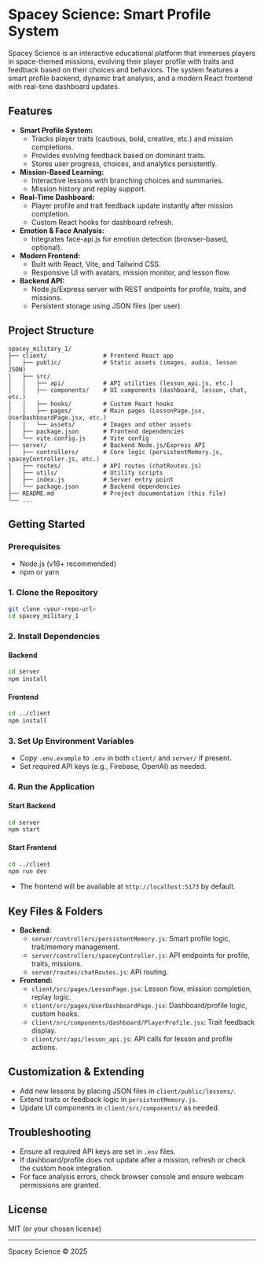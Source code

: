 # Spacey Science: Smart Profile System

Spacey Science is an interactive educational platform that immerses players in space-themed missions, evolving their player profile with traits and feedback based on their choices and behaviors. The system features a smart profile backend, dynamic trait analysis, and a modern React frontend with real-time dashboard updates.

## Features

- **Smart Profile System:**
  - Tracks player traits (cautious, bold, creative, etc.) and mission completions.
  - Provides evolving feedback based on dominant traits.
  - Stores user progress, choices, and analytics persistently.
- **Mission-Based Learning:**
  - Interactive lessons with branching choices and summaries.
  - Mission history and replay support.
- **Real-Time Dashboard:**
  - Player profile and trait feedback update instantly after mission completion.
  - Custom React hooks for dashboard refresh.
- **Emotion & Face Analysis:**
  - Integrates face-api.js for emotion detection (browser-based, optional).
- **Modern Frontend:**
  - Built with React, Vite, and Tailwind CSS.
  - Responsive UI with avatars, mission monitor, and lesson flow.
- **Backend API:**
  - Node.js/Express server with REST endpoints for profile, traits, and missions.
  - Persistent storage using JSON files (per user).

## Project Structure

```
spacey_military_1/
├── client/                # Frontend React app
│   ├── public/            # Static assets (images, audio, lesson JSON)
│   ├── src/
│   │   ├── api/           # API utilities (lesson_api.js, etc.)
│   │   ├── components/    # UI components (dashboard, lesson, chat, etc.)
│   │   ├── hooks/         # Custom React hooks
│   │   ├── pages/         # Main pages (LessonPage.jsx, UserDashboardPage.jsx, etc.)
│   │   └── assets/        # Images and other assets
│   ├── package.json       # Frontend dependencies
│   └── vite.config.js     # Vite config
├── server/                # Backend Node.js/Express API
│   ├── controllers/       # Core logic (persistentMemory.js, spaceyController.js, etc.)
│   ├── routes/            # API routes (chatRoutes.js)
│   ├── utils/             # Utility scripts
│   ├── index.js           # Server entry point
│   └── package.json       # Backend dependencies
├── README.md              # Project documentation (this file)
└── ...
```

## Getting Started

### Prerequisites

- Node.js (v16+ recommended)
- npm or yarn

### 1. Clone the Repository

```bash
git clone <your-repo-url>
cd spacey_military_1
```

### 2. Install Dependencies

#### Backend

```bash
cd server
npm install
```

#### Frontend

```bash
cd ../client
npm install
```

### 3. Set Up Environment Variables

- Copy `.env.example` to `.env` in both `client/` and `server/` if present.
- Set required API keys (e.g., Firebase, OpenAI) as needed.

### 4. Run the Application

#### Start Backend

```bash
cd server
npm start
```

#### Start Frontend

```bash
cd ../client
npm run dev
```

- The frontend will be available at `http://localhost:5173` by default.

## Key Files & Folders

- **Backend:**
  - `server/controllers/persistentMemory.js`: Smart profile logic, trait/memory management.
  - `server/controllers/spaceyController.js`: API endpoints for profile, traits, missions.
  - `server/routes/chatRoutes.js`: API routing.
- **Frontend:**
  - `client/src/pages/LessonPage.jsx`: Lesson flow, mission completion, replay logic.
  - `client/src/pages/UserDashboardPage.jsx`: Dashboard/profile logic, custom hooks.
  - `client/src/components/dashboard/PlayerProfile.jsx`: Trait feedback display.
  - `client/src/api/lesson_api.js`: API calls for lesson and profile actions.

## Customization & Extending

- Add new lessons by placing JSON files in `client/public/lessons/`.
- Extend traits or feedback logic in `persistentMemory.js`.
- Update UI components in `client/src/components/` as needed.

## Troubleshooting

- Ensure all required API keys are set in `.env` files.
- If dashboard/profile does not update after a mission, refresh or check the custom hook integration.
- For face analysis errors, check browser console and ensure webcam permissions are granted.

## License

MIT (or your chosen license)

---

Spacey Science © 2025
